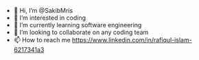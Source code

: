 - 👋 Hi, I’m @SakibMris
- 👀 I’m interested in coding
- 🌱 I’m currently learning software engineering
- 💞️ I’m looking to collaborate on any coding team
- 📫 How to reach me https://www.linkedin.com/in/rafiqul-islam-6217341a3

<!---
SakibMris/SakibMris is a ✨ special ✨ repository because its `README.md` (this file) appears on your GitHub profile.
You can click the Preview link to take a look at your changes.
--->
